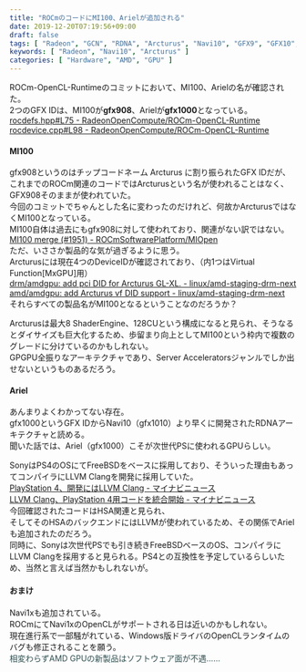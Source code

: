 ```yaml
---
title: "ROCmのコードにMI100、Arielが追加される"
date: 2019-12-20T07:19:56+09:00
draft: false
tags: [ "Radeon", "GCN", "RDNA", "Arcturus", "Navi10", "GFX9", "GFX10", "gfx908", "gfx1010", ]
keywords: [ "Radeon", "Navi10", "Arcturus" ]
categories: [ "Hardware", "AMD", "GPU" ]
---
```


ROCm-OpenCL-Runtimeのコミットにおいて、MI100、Arielの名が確認された。  
2つのGFX IDは、MI100が**gfx908**、Arielが**gfx1000**となっている。  
[rocdefs.hpp#L75 - RadeonOpenCompute/ROCm-OpenCL-Runtime](https://github.com/RadeonOpenCompute/ROCm-OpenCL-Runtime/blob/c0567561d1c2a07c9aa63edf940f8589d2ee1dc6/runtime/device/rocm/rocdefs.hpp#L75)  
[rocdevice.cpp#L98 - RadeonOpenCompute/ROCm-OpenCL-Runtime](https://github.com/RadeonOpenCompute/ROCm-OpenCL-Runtime/blob/c0567561d1c2a07c9aa63edf940f8589d2ee1dc6/runtime/device/rocm/rocdevice.cpp#L98)  

#### MI100
gfx908というのはチップコードネーム Arcturus に割り振られたGFX IDだが、これまでのROCm関連のコードではArcturusという名が使われることはなく、GFX908そのままが使われていた。  
今回のコミットでちゃんとした名に変わったのだけれど、何故かArcturusではなくMI100となっている。  
MI100自体は過去にもgfx908に対して使われており、関連がない訳ではない。  
[MI100 merge (#1951) - ROCmSoftwarePlatform/MIOpen](https://github.com/ROCmSoftwarePlatform/MIOpen/commit/bc7d47bd0d65b331667da74ba3cdb04893a77998)  
ただ、いささか製品的な気が過ぎるように思う。  
Arcturusには現在4つのDeviceIDが確認されており、（内1つはVirtual Function[MxGPU]用）  
[drm/amdgpu: add pci DID for Arcturus GL-XL.  - linux/amd-staging-drm-next](https://cgit.freedesktop.org/~agd5f/linux/commit/drivers/gpu/drm/amd?h=amd-staging-drm-next&id=48c69cda452f4817d040908d743a818187767f17)  
[amd/amdgpu: add Arcturus vf DID support - linux/amd-staging-drm-next](https://cgit.freedesktop.org/~agd5f/linux/commit/?h=amd-staging-drm-next&id=ea207b29ae7718a8717de6ea784e99d41826e642)  
それらすべての製品名がMI100となるということなのだろうか？  

Arcturusは最大8 ShaderEngine、128CUという構成になると見られ、そうなるとダイサイズも巨大化するため、歩留まり向上としてMI100という枠内で複数のグレードに分けているのかもしれない。  
GPGPU全振りなアーキテクチャであり、Server Acceleratorsジャンルでしか出せないというものあるだろう。  

#### Ariel
あんまりよくわかってない存在。  
gfx1000というGFX IDからNavi10（gfx1010）より早くに開発されたRDNAアーキテクチャと読める。  
聞いた話では、Ariel（gfx1000）こそが次世代PSに使われるGPUらしい。  

SonyはPS4のOSにてFreeBSDをベースに採用しており、そういった理由もあってコンパイラにLLVM Clangを開発に採用していた。  
[PlayStation 4、開発にはLLVM Clang - マイナビニュース](https://news.mynavi.jp/article/20131225-a269/)  
[LLVM Clang、PlayStation 4用コードを統合開始 - マイナビニュース](https://news.mynavi.jp/article/20150129-a018/)  
今回確認されたコードはHSA関連と見られ、  
そしてそのHSAのバックエンドにはLLVMが使われているため、その関係でArielも追加されたのだろう。  
同時に、Sonyは次世代PSでも引き続きFreeBSDベースのOS、コンパイラにLLVM Clangを採用すると見られる。PS4との互換性を予定しているらしいため、当然と言えば当然かもしれないが。  

#### おまけ
Navi1xも追加されている。  
ROCmにてNavi1xのOpenCLがサポートされる日は近いのかもしれない。  
現在進行系で一部騒がれている、Windows版ドライバのOpenCLランタイムのバグも修正されることを願う。  
<span style="color:darkslategray">相変わらずAMD GPUの新製品はソフトウェア面が不遇……</span>
